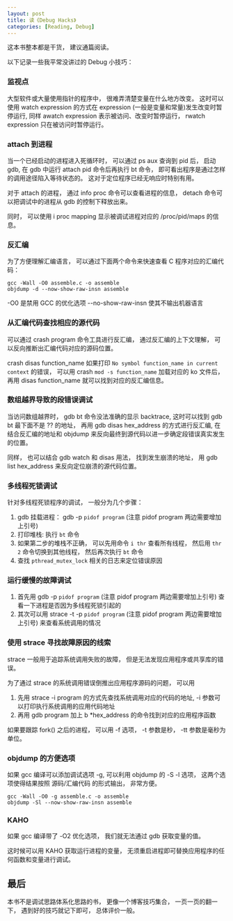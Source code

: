 ```yaml
---
layout: post
title: 读《Debug Hacks》
categories: [Reading, Debug]
---
```


这本书整本都是干货， 建议通篇阅读。

以下记录一些我平常没讲过的 Debug 小技巧：

### 监视点
大型软件或大量使用指针的程序中， 很难弄清楚变量在什么地方改变。 这时可以使用 watch expression 的方式在 expression (一般是变量和常量)发生改变时暂停运行, 同样 awatch expression 表示被访问、改变时暂停运行， rwatch expression 只在被访问时暂停运行。

### attach 到进程
当一个已经启动的进程进入死循环时， 可以通过 ps aux 查询到 pid 后， 启动 gdb, 在 gdb 中运行 attach pid 命令后再执行 bt 命令， 即可看出程序是通过怎样的调用途径陷入等待状态的。 这对于定位程序已经无响应时特别有用。 

对于 attach 的进程， 通过 info proc 命令可以查看进程的信息， detach 命令可以把调试中的进程从 gdb 的控制下释放出来。

同时， 可以使用 i proc mapping 显示被调试进程对应的 /proc/pid/maps 的信息。

### 反汇编
为了方便理解汇编语言， 可以通过下面两个命令来快速查看 C 程序对应的汇编代码：

```shell
gcc -Wall -O0 assemble.c -o assemble
objdump -d --now-show-raw-insn assemble
```

-O0 是禁用 GCC 的优化选项
--no-show-raw-insn 使其不输出机器语言

### 从汇编代码查找相应的源代码
可以通过 crash program 命令工具进行反汇编， 通过反汇编的上下文理解， 可以反向推断出汇编代码对应的源码位置。

crash disas function_name 如果打印 `No symbol function_name in current context` 的错误， 可以用 crash `mod -s function_name` 加载对应的 ko 文件后， 再用 disas function_name 就可以找到对应的反汇编信息。

### 数组越界导致的段错误调试
当访问数组越界时， gdb bt 命令没法准确的显示 backtrace, 这时可以找到 gdb bt 最下面不是 ?? 的地址， 再用 gdb disas hex_address 的方式进行反汇编, 在结合反汇编的地址和 objdump 来反向最终到源代码以进一步确定段错误真实发生的位置。

同样， 也可以结合 gdb watch 和 disas 用法， 找到发生崩溃的地址， 用 gdb list hex_address 来反向定位崩溃的源代码位置。

### 多线程死锁调试
针对多线程死锁程序的调试， 一般分为几个步骤：

1. gdb 挂载进程： gdb -p `pidof program` (注意 pidof program 两边需要增加上引号)
2. 打印堆栈: 执行 `bt` 命令 
3. 如果第二步的堆栈不正确， 可以先用命令 `i thr` 查看所有线程， 然后用 `thr 2` 命令切换到其他线程， 然后再次执行 `bt` 命令
4. 查找 `pthread_mutex_lock` 相关的日志来定位错误原因

### 运行缓慢的故障调试

1. 首先用 gdb -p `pidof program` (注意 pidof program 两边需要增加上引号) 查看一下进程是否因为多线程死锁引起的
2. 其次可以用 strace -t -p `pidof program` (注意 pidof program 两边需要增加上引号) 来查看系统调用的情况

### 使用 strace 寻找故障原因的线索
strace 一般用于追踪系统调用失败的故障， 但是无法发现应用程序或共享库的错误。

为了通过 strace 的系统调用错误倒推出应用程序源码的问题， 可以用

1. 先用 strace -i program 的方式先查找系统调用对应的代码的地址, -i 参数可以打印执行系统调用的应用代码地址
2. 再用 gdb program 加上 b *hex_address 的命令找到对应的应用程序函数

如果要跟踪 fork() 之后的进程， 可以用 -f 选项， -t 参数是秒， -tt 参数是毫秒为单位。

### objdump 的方便选项
如果 gcc 编译可以添加调试选项 -g, 可以利用 objdump 的 -S -l 选项， 这两个选项使得结果按照 源码/汇编代码 的形式输出， 非常方便。

```shell
gcc -Wall -O0 -g assemble.c -o assemble
objdump -Sl --now-show-raw-insn assemble
```

### KAHO
如果 gcc 编译带了 -O2 优化选项， 我们就无法通过 gdb 获取变量的值。

这时候可以用 KAHO 获取运行进程的变量， 无须重启进程即可替换应用程序的任何函数和变量进行调试。

## 最后
本书不是调试思路体系化思路的书， 更像一个博客技巧集合， 一页一页的翻一下， 遇到好的技巧就记下即可， 总体评价一般。
